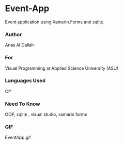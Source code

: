 # Event-App
Event application using Xamarin.Forms  and sqlite.
### Author
Anas Al Dallah
### For
Visual Programming at Applied Science University (ASU)
### Languages Used
C# 
### Need To Know
OOP, sqlite , visual studio, xamarin.forms

### GIF
EventApp.gif	
